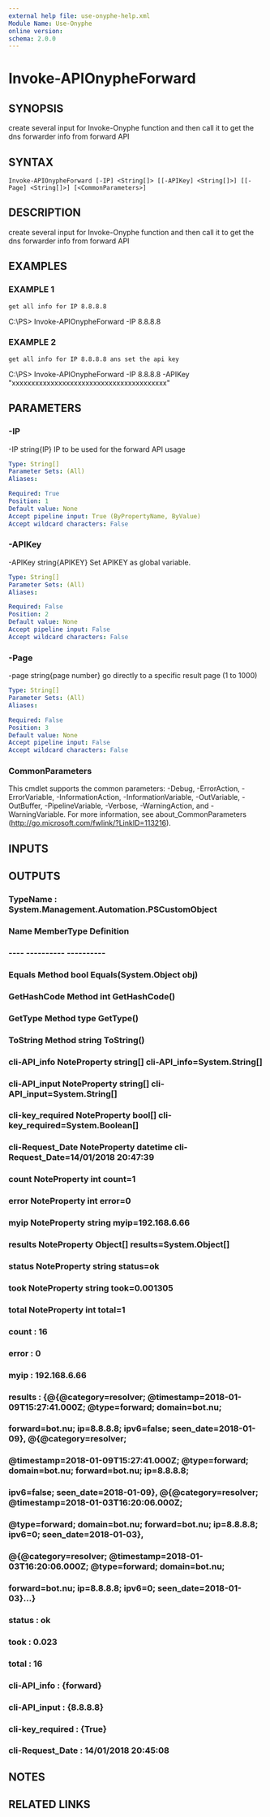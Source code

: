 ```yaml
---
external help file: use-onyphe-help.xml
Module Name: Use-Onyphe
online version:
schema: 2.0.0
---
```


# Invoke-APIOnypheForward

## SYNOPSIS
create several input for Invoke-Onyphe function and then call it to get the dns forwarder info from forward API

## SYNTAX

```
Invoke-APIOnypheForward [-IP] <String[]> [[-APIKey] <String[]>] [[-Page] <String[]>] [<CommonParameters>]
```

## DESCRIPTION
create several input for Invoke-Onyphe function and then call it to get the dns forwarder info from forward API

## EXAMPLES

### EXAMPLE 1
```
get all info for IP 8.8.8.8
```

C:\PS\> Invoke-APIOnypheForward -IP 8.8.8.8

### EXAMPLE 2
```
get all info for IP 8.8.8.8 ans set the api key
```

C:\PS\> Invoke-APIOnypheForward -IP 8.8.8.8 -APIKey "xxxxxxxxxxxxxxxxxxxxxxxxxxxxxxxxxxxxxxxx"

## PARAMETERS

### -IP
-IP string{IP}
IP to be used for the forward API usage

```yaml
Type: String[]
Parameter Sets: (All)
Aliases:

Required: True
Position: 1
Default value: None
Accept pipeline input: True (ByPropertyName, ByValue)
Accept wildcard characters: False
```

### -APIKey
-APIKey string{APIKEY}
Set APIKEY as global variable.

```yaml
Type: String[]
Parameter Sets: (All)
Aliases:

Required: False
Position: 2
Default value: None
Accept pipeline input: False
Accept wildcard characters: False
```

### -Page
-page string{page number}
go directly to a specific result page (1 to 1000)

```yaml
Type: String[]
Parameter Sets: (All)
Aliases:

Required: False
Position: 3
Default value: None
Accept pipeline input: False
Accept wildcard characters: False
```

### CommonParameters
This cmdlet supports the common parameters: -Debug, -ErrorAction, -ErrorVariable, -InformationAction, -InformationVariable, -OutVariable, -OutBuffer, -PipelineVariable, -Verbose, -WarningAction, and -WarningVariable. For more information, see about_CommonParameters (http://go.microsoft.com/fwlink/?LinkID=113216).

## INPUTS

## OUTPUTS

### TypeName : System.Management.Automation.PSCustomObject
### Name             MemberType   Definition
### ----             ----------   ----------
### Equals           Method       bool Equals(System.Object obj)
### GetHashCode      Method       int GetHashCode()
### GetType          Method       type GetType()
### ToString         Method       string ToString()
### cli-API_info     NoteProperty string[] cli-API_info=System.String[]
### cli-API_input    NoteProperty string[] cli-API_input=System.String[]
### cli-key_required NoteProperty bool[] cli-key_required=System.Boolean[]
### cli-Request_Date NoteProperty datetime cli-Request_Date=14/01/2018 20:47:39
### count            NoteProperty int count=1
### error            NoteProperty int error=0
### myip             NoteProperty string myip=192.168.6.66
### results          NoteProperty Object[] results=System.Object[]
### status           NoteProperty string status=ok
### took             NoteProperty string took=0.001305
### total            NoteProperty int total=1
### count            : 16
### error            : 0
### myip             : 192.168.6.66
### results          : {@{@category=resolver; @timestamp=2018-01-09T15:27:41.000Z; @type=forward; domain=bot.nu;
### 	forward=bot.nu; ip=8.8.8.8; ipv6=false; seen_date=2018-01-09}, @{@category=resolver;
### 	@timestamp=2018-01-09T15:27:41.000Z; @type=forward; domain=bot.nu; forward=bot.nu; ip=8.8.8.8;
### 	ipv6=false; seen_date=2018-01-09}, @{@category=resolver; @timestamp=2018-01-03T16:20:06.000Z;
### 	@type=forward; domain=bot.nu; forward=bot.nu; ip=8.8.8.8; ipv6=0; seen_date=2018-01-03},
### 	@{@category=resolver; @timestamp=2018-01-03T16:20:06.000Z; @type=forward; domain=bot.nu;
### 	forward=bot.nu; ip=8.8.8.8; ipv6=0; seen_date=2018-01-03}...}
### status           : ok
### took             : 0.023
### total            : 16
### cli-API_info     : {forward}
### cli-API_input    : {8.8.8.8}
### cli-key_required : {True}
### cli-Request_Date : 14/01/2018 20:45:08
## NOTES

## RELATED LINKS
